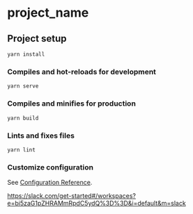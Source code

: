 # project_name

## Project setup
```
yarn install
```

### Compiles and hot-reloads for development
```
yarn serve
```

### Compiles and minifies for production
```
yarn build
```

### Lints and fixes files
```
yarn lint
```

### Customize configuration
See [Configuration Reference](https://cli.vuejs.org/config/).

https://slack.com/get-started#/workspaces?e=bi5zaG1pZHRAMmRpdC5ydQ%3D%3D&i=default&m=slack
